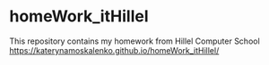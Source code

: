 # homeWork_itHillel
This repository contains my homework from  Hillel Computer School 
https://katerynamoskalenko.github.io/homeWork_itHillel/